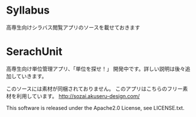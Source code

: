 # Syllabus
高専生向けシラバス閲覧アプリのソースを載せておきます

# SerachUnit
高専生向け単位管理アプリ、「単位を探せ！」
開発中です。詳しい説明は後々追加していきます。

このソースには素材が同梱されておりません。
このアプリはこちらのフリー素材を利用しています。
http://sozai.akuseru-design.com/




This software is released under the Apache2.0 License, see LICENSE.txt.


